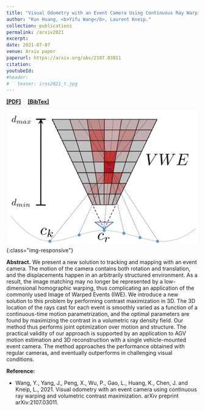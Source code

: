 ```yaml
---
title: "Visual Odometry with an Event Camera Using Continuous Ray Warping and Volumetric Contrast Maximization"
author: "Kun Huang, <b>Yifu Wang</b>, Laurent Kneip."
collection: publications
permalink: /arxiv2021
excerpt: 
date: 2021-07-07
venue: Arxiv paper
paperurl: https://arxiv.org/abs/2107.03011
citation: 
youtubeId: 
#header:
#   teaser: iros2021_t.jpg
---
```


<a href="https://1fwang.github.io/files/iros2021.pdf" target="_blank"><b>[PDF]</b></a>&emsp;
<a href="https://1fwang.github.io/files/huang2021dynamic.txt" target="_blank"><b>[BibTex]</b></a>

![firenet_banner](/images/arxiv2021.jpg){:class="img-responsive"}

<b>Abstract.</b> 
We present a new solution to tracking and mapping with an event camera. The motion of the camera contains both rotation and translation, and the displacements happen in an arbitrarily structured environment. As a result, the image matching may no longer be represented by a low-dimensional homographic warping, thus complicating an application of the commonly used Image of Warped Events (IWE). We introduce a new solution to this problem by performing contrast maximization in 3D. The 3D location of the rays cast for each event is smoothly varied as a function of a continuous-time motion parametrization, and the optimal parameters are found by maximizing the contrast in a volumetric ray density field. Our method thus performs joint optimization over motion and structure. The practical validity of our approach is supported by an application to AGV motion estimation and 3D reconstruction with a single vehicle-mounted event camera. The method approaches the performance obtained with regular cameras, and eventually outperforms in challenging visual conditions.

<b>Reference:</b>
* Wang, Y., Yang, J., Peng, X., Wu, P., Gao, L., Huang, K., Chen, J. and Kneip, L., 2021. Visual odometry with an event camera using continuous ray warping and volumetric contrast maximization. arXiv preprint arXiv:2107.03011.
